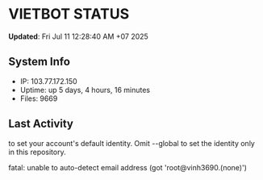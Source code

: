 # VIETBOT STATUS
**Updated**: Fri Jul 11 12:28:40 AM +07 2025

## System Info
- IP: 103.77.172.150
- Uptime: up 5 days, 4 hours, 16 minutes
- Files: 9669

## Last Activity

to set your account's default identity.
Omit --global to set the identity only in this repository.

fatal: unable to auto-detect email address (got 'root@vinh3690.(none)')
